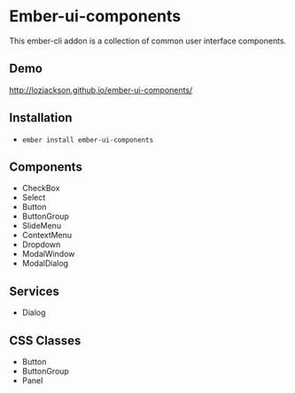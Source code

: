 # Ember-ui-components

This ember-cli addon is a collection of common user interface components.

## Demo

http://lozjackson.github.io/ember-ui-components/

## Installation

* `ember install ember-ui-components`

## Components

* CheckBox
* Select
* Button
* ButtonGroup
* SlideMenu
* ContextMenu
* Dropdown
* ModalWindow
* ModalDialog

## Services

* Dialog

## CSS Classes

* Button
* ButtonGroup
* Panel

